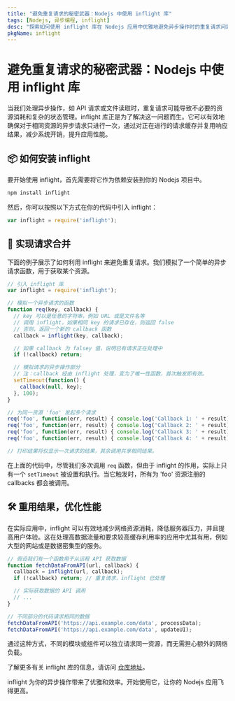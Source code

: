 ```yaml
---
title: "避免重复请求的秘密武器：Nodejs 中使用 inflight 库"
tags: [Nodejs, 异步编程, inflight]
desc: "探索如何使用 inflight 库在 Nodejs 应用中优雅地避免异步操作时的重复请求问题，详尽的代码示例助你快速上手。"
pkgName: inflight
---
```


# 避免重复请求的秘密武器：Nodejs 中使用 inflight 库

当我们处理异步操作，如 API 请求或文件读取时，重复请求可能导致不必要的资源消耗和复杂的状态管理。inflight 库正是为了解决这一问题而生。它可以有效地确保对于相同资源的异步请求只进行一次，通过对正在进行的请求缓存并复用响应结果，减少系统开销，提升应用性能。

## 📦 如何安装 inflight

要开始使用 inflight，首先需要将它作为依赖安装到你的 Nodejs 项目中。

```bash
npm install inflight
```

然后，你可以按照以下方式在你的代码中引入 inflight：

```javascript
var inflight = require('inflight');
```

## 🚀 实现请求合并

下面的例子展示了如何利用 inflight 来避免重复请求。我们模拟了一个简单的异步请求函数，用于获取某个资源。

```javascript
// 引入 inflight 库
var inflight = require('inflight');

// 模拟一个异步请求的函数
function req(key, callback) {
  // key 可以是任意的字符串，例如 URL 或是文件名等
  // 调用 inflight，如果相同 key 的请求已存在，则返回 false
  // 否则，返回一个新的 callback 函数
  callback = inflight(key, callback);

  // 如果 callback 为 falsey 值，说明已有请求正在处理中
  if (!callback) return;

  // 模拟请求的异步操作部分
  // 注：callback 经由 inflight 处理，变为了唯一性函数，首次触发即有效。
  setTimeout(function() {
    callback(null, key);
  }, 100);
}

// 为同一资源 'foo' 发起多个请求
req('foo', function(err, result) { console.log('Callback 1: ' + result); });
req('foo', function(err, result) { console.log('Callback 2: ' + result); });
req('foo', function(err, result) { console.log('Callback 3: ' + result); });
req('foo', function(err, result) { console.log('Callback 4: ' + result); });

// 打印结果将仅显示一次请求的结果，其余调用共享相同结果。
```

在上面的代码中，尽管我们多次调用 `req` 函数，但由于 inflight 的作用，实际上只有一个 `setTimeout` 被设置和执行。当它触发时，所有为 'foo' 资源注册的 callbacks 都会被调用。

## 🛠️ 重用结果，优化性能

在实际应用中，inflight 可以有效地减少网络资源消耗，降低服务器压力，并且提高用户体验。这在处理高数据流量和要求较高缓存利用率的应用中尤其有用，例如大型的网站或是数据密集型的服务。

```javascript
// 假设我们有一个函数用于从远程 API 获取数据
function fetchDataFromAPI(url, callback) {
  callback = inflight(url, callback);
  if (!callback) return; // 重复请求，inflight 已处理

  // 实际获取数据的 API 调用
  // ...
}

// 不同部分的代码请求相同的数据
fetchDataFromAPI('https://api.example.com/data', processData);
fetchDataFromAPI('https://api.example.com/data', updateUI);
```

通过这种方式，不同的模块或组件可以独立请求同一资源，而无需担心额外的网络负载。

了解更多有关 inflight 库的信息，请访问 [仓库地址](https://www.npmjs.com/package/inflight)。

inflight 为你的异步操作带来了优雅和效率。开始使用它，让你的 Nodejs 应用飞得更高。